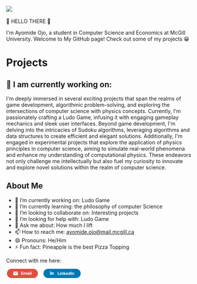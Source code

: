 ![](https://media.giphy.com/media/Nx0rz3jtxtEre/giphy.gif)

👋 HELLO THERE 👋

I'm Ayomide Ojo, a student in Computer Science and Economics at McGill University. Welcome to My GitHub page! Check out some of my projects 😁

# Projects

## :construction: **I am currently working on:**

I'm deeply immersed in several exciting projects that span the realms of game development, algorithmic problem-solving, and exploring the intersections of computer science with physics concepts. Currently, I'm passionately crafting a Ludo Game, infusing it with engaging gameplay mechanics and sleek user interfaces. Beyond game development, I'm delving into the intricacies of Sudoku algorithms, leveraging algorithms and data structures to create efficient and elegant solutions. Additionally, I'm engaged in experimental projects that explore the application of physics principles in computer science, aiming to simulate real-world phenomena and enhance my understanding of computational physics. These endeavors not only challenge me intellectually but also fuel my curiosity to innovate and explore novel solutions within the realm of computer science.

## About Me

- 🔭 I’m currently working on: Ludo Game
- 🌱 I’m currently learning: the philosophy of computer Science
- 👯 I’m looking to collaborate on: Interesting projects
- 🤔 I’m looking for help with: Ludo Game
- 💬 Ask me about: How much I lift
- 📫 How to reach me: [ayomide.ojo@mail.mcgill.ca](mailto:ayomideojo2001@gmail.com)
- 😄 Pronouns: He/Him
- ⚡ Fun fact: Pineapple is the best Pizza Topping

Connect with me here:

<a href="mailto:ayomideojo2001@gmail.com" title="Email"><img src="/assets/GmailSM.svg" height="25" aria-hidden="true"></a>
<a href="https://www.linkedin.com/in/ayomide-ojo/" title="LinkedIn"><img src="/assets/LinkedInSM.svg" height="25" aria-hidden="true" style="margin-right: 5px;"></a>
